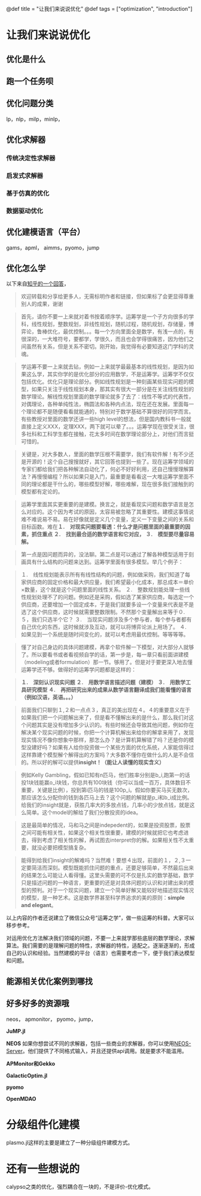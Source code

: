 @def title = "让我们来说说优化"
@def tags = ["optimization", "introduction"]

# 让我们来说说优化

## 优化是什么

## 跑一个任务呗

## 优化问题分类
lp，nlp，milp，minlp，

## 优化求解器

### 传统决定性求解器

### 启发式求解器

### 基于仿真的优化

### 数据驱动优化

## 优化建模语言（平台）
gams，apml， aimms，pyomo，jump

## 优化怎么学

以下来自[知乎的一个回答](https://www.zhihu.com/question/22686770/answer/41243665)，



> 欢迎转载和分享给更多人，无需标明作者和链接，但如果标了会更显得尊重别人的成果，谢谢


> 首先，请你不要一上来就对着书按着顺序学。运筹学是一个子方向很多的学科，线性规划，整数规划，非线性规划，随机过程，随机规划，存储量，博弈论，鲁棒优化，最优控制。。。每一个方向里面全是数学，有浅一点的，有很深的，一大堆符号，要都学，学很久，而且也会学得很痛苦，因为他们之间虽然有关系，但是关系不密切。刚开始，我觉得有必要知道这门学科的灵魂。

> 学运筹不要一上来就去钻，例如一上来就学最最基本的线性规划，是因为如果这么学，其实你学的是优化部分的应用数学，不是运筹学。运筹学不仅仅包括优化。优化只是理论部分。例如线性规划是一种刻画某些现实问题的模型，如果只关注于线性规划本身，那其实有很大一部分是在关注线性规划的数学理论。解线性规划里面的数学理论就多了去了：线性不等式的代表性，对偶理论，各种单纯性法，椭圆法和各种内点法，现在还在发展。里面每一个理论都不是随便看看就能通的，特别对于数学基础不算很好的同学而言。有些教授对里面的数学还讲一些high level的想法，但是国内教科书一般就直接上定义XXX，定理XXX，两下就可以晕了。。。运筹学现在很受关注，很多社科和工科学生都在接触，花太多时间在数学理论部分上，对他们而言挺可惜的。

> 关键是，对大多数人，里面的数学压根不需要学，我们有软件解！有不少还是开源的！这个自己搜搜就好，其它回答也提到一些了。现在运筹学领域的专家们都给我们把各种解法自动化了，何必不好好利用，还自己慢慢理解算法？再慢慢编程？所以如果只是入门，最重要是看看这一大堆运筹学里面不同的理论都是干什么的，哪些模型好解，哪些难解，现在很多我们接触到的模型都有定论的。

> 运筹学里面其实更重要的是建模。换言之，就是看现实问题和数学语言是怎么对应的。这个因为考试的原因，太容易被忽略了其重要性。建模这事情说难不难说易不易。易在好像就是定义几个变量，定义一下变量之间的关系和目标函数。难在**１.　对现实问题要看透：什么才是问题里面的最重要的因素，抓住重点 ２.　找到最合适的数学语言和它对应， ３.　模型要尽量容易解。**

> 第一点是因问题而异的，没法聊。第二点是可以通过了解各种模型适用于刻画具有什么结构的问题来达到。运筹学里面有很多模型。举几个例子：

> １.　线性规划能表示所有有线性结构的问题，例如做采购，我们知道了每家供应商的固定价格和最大供应量，我们希望最小化成本，那总成本＝单价×数量，这个就是这个问题里面的线性关系。
>２.　整数规划能处理一些线性规划处理不了的问题。例如还是采购，假如选了某家供应商，每选定一个供应商，还要增加一个固定成本，于是我们就要多设一个变量来代表是不是选了这个供应商，这时候就需要整数限制。不然那个变量解出来等于０.５，我们只选半个它？
> ３.　当现实问题涉及多个参与者，每个参与者都有自己优化的东西，这时候就涉及互动，就可以将博弈论派上用场了。
> ４.　如果见到一个系统是随时间变化的，就可以考虑用最优控制。等等等等。

> 懂了对自己身边的具体问题建模，再拿个软件解一下模型，对大部分人就够了。所以要看书或者看视频自学的话，第一步是，每一章只看前面讲建模（modeling或者formulation）那一节。够用了。但是对于要更深入地去懂运筹学还不够。做得好的运筹学问题都是这样的： 

> **１.　深刻认识现实问题 ２.　用数学语言描述问题（建模） ３.　用数学工具研究模型 ４.　再把研究出来的成果从数学语言翻译成我们能看懂的语言（例如汉语，英语。。。）**

> 前面我们只聊到１,２和一点点３，真正的美出现在４。４的重要意义在于如果我们把一个问题解出来了，但是看不懂解出来的是什么，那么我们对这个问题其实是没有增加多少认识的。有些时候还会导致其他问题，例如你在解决某个现实问题的时候，你把一个计算机解出来给你的解拿来用了，发现现实情况不像你想象中那样，那怎么办？是计算机算解错了吗？还是你的模型没建好吗？如果有人给你投资做一个某些方面的优化系统，人家能信得过这样靠建个模型解个解得出的方案吗？大多数不懂你在做什么的人是不会信的。所以好的解可以提供**insight！（能让人读懂的现实含义）**

> 例如Kelly Gambling，假如已知有n匹马，他们胜率分别是b_i,跑第一的话投1块钱能赢o_i块钱，你总共有100块钱（你可以当成一百万，具体数目不重要，关键是比例），投到第i匹马的钱是100p_i。假如你要买马买无数次，那应该怎么分配你的钱到各匹马上去？这个问题的解就是p_i和b_i成比例。给我们的insight就是，获胜几率大的多放点钱，几率小的少放点钱，就是这么简单。这个model的解给了我们分散投资的idea。

> 这是最简单的情况，马和马之间是indepedent的，如果是投资股票，股票之间可能有相关性，如果这个相关性很重要，建模的时候就把它也考虑进去，得到考虑了相关性的解，再试图去interpret你的解。如果相关性不太重要，就没必要把模型搞复杂。

> 能得到给我们insight的解难吗？当然难！要想４出现，前面的１，２,３一定要简洁而深刻。模型既能抓住问题的重点，还要足够简单，不然最后出来的结果怎么可能让人看得懂。这里头需要的可不仅是扎实的数学基础，数学只是描述问题的一种语言，更重要的还是对具体问题的认识和对建出来的模型的预判。对于一个现实问题，建立一个简单好解又能较好地描述现实情况的模型，是一种艺术。这是数学界甚至科学界追求的美的原则：**simple and elegant**。

以上内容的作者还说建立了微信公众号“运筹之学”，做一些运筹的科普。大家可以移步参考。

对运用优化方法解决我们领域的问题，不要一上来就学那些底层的数学理论，求解算法。我们需要的是理解问题的特性，求解器的特性，适配之。逐渐逐渐的，形成自己的认识和经验。当然建模的平台（语言）也需要考虑一下，便于我们表达模型和问题。

## 能源相关优化案例到哪找

## 好多好多的资源哦

neos， apmonitor， pyomo，jump，

**JuMP.jl**


**NEOS**
如果你想尝试不同的求解器，包括一些商业的求解器，你可以使用[NEOS-Server](https://neos-server.org/neos/)。他们提供了不同格式输入，并且还提供api调用。就是要求不能滥用。

**APMonitor和Gekko**

**GalacticOptim.jl**

**pyomo**

**OpenMDAO**


# 分级组件化建模

plasmo.jl这样的主要是建立了一种分级组件建模方式。


# 还有一些想说的

calypso之类的优化，强烈耦合在一块的，不是评价-优化模式。
